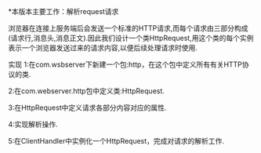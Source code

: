 *本版本主要工作：解析request请求

浏览器在连接上服务端后会发送一个标准的HTTP请求,而每个请求由三部分构成(请求行,消息头,消息正文).因此我们设计一个类HttpRequest,用这个类的每个实例表示一个浏览器发送过来的请求内容,以便后续处理请求时使用.


实现
1:在com.wsbserver下新建一个包:http，在这个包中定义所有有关HTTP协议的类.

2:在com.webserver.http包中定义类:HttpRequest.

3:在HttpRequest中定义请求各部分内容对应的属性.

4:实现解析操作.

5:在ClientHandler中实例化一个HttpRequest，完成对请求的解析工作.



